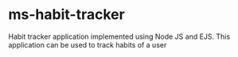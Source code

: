 # ms-habit-tracker
Habit tracker application implemented using Node JS and EJS. This application can be used to track habits of a user
